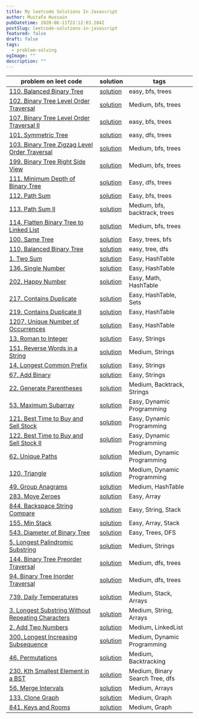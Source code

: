 ```yaml
---
title: My leetcode Solutions In Javascript
author: Mustafa Hussain
pubDatetime: 2020-06-11T22:12:03.284Z
postSlug: leetcode-solutions-in-javascript
featured: false
draft: false
tags:
  - problem-solving
ogImage: ""
description: ""
---
```


| problem on leet code                                                                                                               | solution                                                                                                                 | tags                            |
| ---------------------------------------------------------------------------------------------------------------------------------- | ------------------------------------------------------------------------------------------------------------------------ | ------------------------------- |
| [110. Balanced Binary Tree](https://leetcode.com/problems/balanced-binary-tree/)                                                   | [solution](https://github.com/mustafah15/leetcode/blob/master/BreadthFirstSearch/BalancedBinaryTree.js)                  | easy, bfs, trees                |
| [102. Binary Tree Level Order Traversal](https://leetcode.com/problems/binary-tree-level-order-traversal/)                         | [solution](https://github.com/mustafah15/leetcode/blob/master/BreadthFirstSearch/BinaryTreeLevelOrderTraversal.js)       | Medium, bfs, trees              |
| [107. Binary Tree Level Order Traversal II](https://leetcode.com/problems/binary-tree-level-order-traversal-ii/)                   | [solution](https://github.com/mustafah15/leetcode/blob/master/BreadthFirstSearch/BinaryTreeLevelOrderTraversalTwo.js)    | easy, bfs, trees                |
| [101. Symmetric Tree](https://leetcode.com/problems/symmetric-tree/)                                                               | [solution](https://github.com/mustafah15/leetcode/blob/master/BreadthFirstSearch/SymmetricTree.js)                       | easy, dfs, trees                |
| [103. Binary Tree Zigzag Level Order Traversal](https://leetcode.com/problems/binary-tree-zigzag-level-order-traversal/)           | [solution](https://github.com/mustafah15/leetcode/blob/master/BreadthFirstSearch/BinaryTreeZigzagLevelOrderTraversal.js) | Medium, bfs, trees              |
| [199. Binary Tree Right Side View](https://leetcode.com/problems/binary-tree-right-side-view/)                                     | [solution](https://github.com/mustafah15/leetcode/blob/master/BreadthFirstSearch/BinaryTreeRightSideView.js)             | Medium, bfs, trees              |
| [111. Minimum Depth of Binary Tree](https://leetcode.com/problems/minimum-depth-of-binary-tree/)                                   | [solution](https://github.com/mustafah15/leetcode/blob/master/DepthFirstSearch/MinimumDepthOfBinaryTree.js)              | Easy, dfs, trees                |
| [112. Path Sum](https://leetcode.com/problems/path-sum/)                                                                           | [solution](https://github.com/mustafah15/leetcode/blob/master/DepthFirstSearch/Pathsum.js)                               | Easy, bfs, trees                |
| [113. Path Sum II](https://leetcode.com/problems/path-sum-ii/)                                                                     | [solution](https://github.com/mustafah15/leetcode/blob/master/DepthFirstSearch/PathSumTwo.js)                            | Medium, bfs, backtrack, trees   |
| [114. Flatten Binary Tree to Linked List](https://leetcode.com/problems/flatten-binary-tree-to-linked-list/)                       | [solution](https://github.com/mustafah15/leetcode/blob/master/DepthFirstSearch/FlattenBinaryTreetoLinkedList.js)         | Medium, bfs, trees              |
| [100. Same Tree](https://leetcode.com/problems/same-tree/)                                                                         | [solution](https://github.com/mustafah15/leetcode/blob/master/DepthFirstSearch/sametree.js)                              | Easy, trees, bfs                |
| [110. Balanced Binary Tree](https://leetcode.com/problems/balanced-binary-tree/)                                                   | [solution](https://github.com/mustafah15/leetcode/blob/master/DepthFirstSearch/BalancedBinaryTree.js)                    | easy, tree, dfs                 |
| [1. Two Sum](https://leetcode.com/problems/two-sum/)                                                                               | [solution](https://github.com/mustafah15/leetcode/blob/master/HashTable/TwoSum.js)                                       | Easy, HashTable                 |
| [136. Single Number](https://leetcode.com/problems/single-number/)                                                                 | [solution](https://github.com/mustafah15/leetcode/blob/master/HashTable/SingleNumber.js)                                 | Easy, HashTable                 |
| [202. Happy Number](https://leetcode.com/problems/happy-number/)                                                                   | [solution](https://github.com/mustafah15/leetcode/blob/master/HashTable/HappyNumber.js)                                  | Easy, Math, HashTable           |
| [217. Contains Duplicate](https://leetcode.com/problems/contains-duplicate/)                                                       | [solution](https://github.com/mustafah15/leetcode/blob/master/HashTable/ContainsDuplicate.js)                            | Easy, HashTable, Sets           |
| [219. Contains Duplicate II](https://leetcode.com/problems/contains-duplicate-ii/)                                                 | [solution](https://github.com/mustafah15/leetcode/blob/master/HashTable/ContainsDuplicateTwo.js)                         | Easy, HashTable                 |
| [1207. Unique Number of Occurrences](https://leetcode.com/problems/unique-number-of-occurrences/)                                  | [solution](https://github.com/mustafah15/leetcode/blob/master/HashTable/UniqueNumberOfOccurrences.js)                    | Easy, HashTable                 |
| [13. Roman to Integer](https://leetcode.com/problems/roman-to-integer/)                                                            | [solution](https://github.com/mustafah15/leetcode/blob/master/Strings/romanToInt.js)                                     | Easy, Strings                   |
| [151. Reverse Words in a String](https://leetcode.com/problems/reverse-words-in-a-string/)                                         | [solution](Strings/reverseWords.js)                                                                                      | Medium, Strings                 |
| [14. Longest Common Prefix](https://leetcode.com/problems/longest-common-prefix/)                                                  | [solution](https://github.com/mustafah15/leetcode/blob/master/Strings/longestCommonPrefix.js)                            | Easy, Strings                   |
| [67. Add Binary](https://leetcode.com/problems/add-binary/)                                                                        | [solution](https://github.com/mustafah15/leetcode/blob/master/Strings/addBinary.js)                                      | Easy, Strings                   |
| [22. Generate Parentheses](https://leetcode.com/problems/generate-parentheses/)                                                    | [solution](https://github.com/mustafah15/leetcode/blob/master/Strings/generateString.js)                                 | Medium, Backtrack, Strings      |
| [53. Maximum Subarray](https://leetcode.com/problems/maximum-subarray/)                                                            | [solution](https://github.com/mustafah15/leetcode/blob/master/DynamicProgramming/MaximumSubarray.js)                     | Easy, Dynamic Programming       |
| [121. Best Time to Buy and Sell Stock](https://leetcode.com/problems/best-time-to-buy-and-sell-stock)                              | [solution](https://github.com/mustafah15/leetcode/blob/master/DynamicProgramming/BestTimeBuyandSellStock.js)             | Easy, Dynamic Programming       |
| [122. Best Time to Buy and Sell Stock II](https://leetcode.com/problems/best-time-to-buy-and-sell-stock-ii/)                       | [solution](https://github.com/mustafah15/leetcode/blob/master/DynamicProgramming/BestTimeBuyandSellStocktwo.js)          | Easy, Dynamic Programming       |
| [62. Unique Paths](https://leetcode.com/problems/unique-paths/)                                                                    | [solution](https://github.com/mustafah15/leetcode/blob/master/DynamicProgramming/UniquePaths.js)                         | Medium, Dynamic Programming     |
| [120. Triangle](https://leetcode.com/problems/triangle/)                                                                           | [solution](https://github.com/mustafah15/leetcode/blob/master/DynamicProgramming/Triangle.js)                            | Medium, Dynamic Programming     |
| [49. Group Anagrams](https://leetcode.com/problems/group-anagrams/)                                                                | [solution](https://github.com/mustafah15/leetcode/blob/master/HashTable/GroupAnagrams.js)                                | Medium, HashTable               |
| [283. Move Zeroes](https://leetcode.com/problems/move-zeroes/)                                                                     | [solution](https://github.com/mustafah15/leetcode/blob/master/Arrays/MoveZeros.js)                                       | Easy, Array                     |
| [844. Backspace String Compare](https://leetcode.com/problems/backspace-string-compare/)                                           | [solution](https://github.com/mustafah15/leetcode/blob/master/Strings/backspaceStringCompare.js)                         | Easy, String, Stack             |
| [155. Min Stack](https://leetcode.com/problems/min-stack/)                                                                         | [solution](https://github.com/mustafah15/leetcode/blob/master/Arrays/minSack.js)                                         | Easy, Array, Stack              |
| [543. Diameter of Binary Tree](https://leetcode.com/problems/diameter-of-binary-tree/)                                             | [solution](https://github.com/mustafah15/leetcode/blob/master/DepthFirstSearch/DiameterOfBinaryTree.js)                  | Easy, Trees, DFS                |
| [5. Longest Palindromic Substring](https://leetcode.com/problems/longest-palindromic-substring/)                                   | [solution](https://github.com/mustafah15/leetcode/blob/master/Strings/LongestPalindromicSubstring.js)                    | Medium, Strings                 |
| [144. Binary Tree Preorder Traversal](https://leetcode.com/problems/binary-tree-preorder-traversal/)                               | [solution](https://github.com/mustafah15/leetcode/blob/master/DepthFirstSearch/BinaryTreePreorderTraversal.js)           | Medium, dfs, trees              |
| [94. Binary Tree Inorder Traversal](https://leetcode.com/problems/binary-tree-inorder-traversal/)                                  | [solution](https://github.com/mustafah15/leetcode/blob/master/DepthFirstSearch/BinaryTreeInorderTraversal.js)            | Medium, dfs, trees              |
| [739. Daily Temperatures](https://leetcode.com/problems/daily-temperatures/)                                                       | [solution](https://github.com/mustafah15/leetcode/blob/master/Arrays/DailyTemperatures.js)                               | Medium, Stack, Arrays           |
| [3. Longest Substring Without Repeating Characters](https://leetcode.com/problems/longest-substring-without-repeating-characters/) | [solution](https://github.com/mustafah15/leetcode/blob/master/Strings/longestSubstringWithoutRepeatingCharacters.js)     | Medium, String, Arrays          |
| [2. Add Two Numbers](https://leetcode.com/problems/add-two-numbers/)                                                               | [solution](https://github.com/mustafah15/leetcode/blob/master/LinkedList/addTwoNumbers.js)                               | Medium, LinkedList              |
| [300. Longest Increasing Subsequence](https://leetcode.com/problems/longest-increasing-subsequence/)                               | [solution](https://github.com/mustafah15/leetcode/blob/master/DynamicProgramming/longestIncreasingSubsequence.js)        | Medium, Dynamic Programming     |
| [46. Permutations](https://leetcode.com/problems/permutations/)                                                                    | [solution](https://github.com/mustafah15/leetcode/blob/master/Backtracking/permutations.js)                              | Medium, Backtracking            |
| [230. Kth Smallest Element in a BST](https://leetcode.com/problems/kth-smallest-element-in-a-bst/)                                 | [solution](https://github.com/mustafah15/leetcode/blob/master/DepthFirstSearch/kthSmallestElementinaBST.js)              | Medium, Binary Search Tree, dfs |
| [56. Merge Intervals](https://leetcode.com/problems/merge-intervals/)                                                              | [solution](https://github.com/mustafah15/leetcode/blob/master/Arrays/mergeIntervals.js)                                  | Medium, Arrays                  |
| [133. Clone Graph](https://leetcode.com/problems/clone-graph/)                                                                     | [solution](https://github.com/mustafah15/leetcode/blob/master/Graph/cloneGraph.js)                                       | Medium, Graph                   |
| [841. Keys and Rooms](https://leetcode.com/problems/keys-and-rooms/)                                                               | [solution](https://github.com/mustafah15/leetcode/blob/master/Graph/keysandRooms.js)                                     | Medium, Graph                   |
